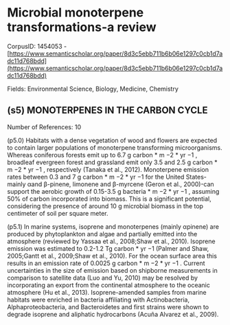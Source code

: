 # Microbial monoterpene transformations-a review

CorpusID: 1454053 - [https://www.semanticscholar.org/paper/8d3c5ebb711b6b06e1297c0cb1d7adc11d768bdd](https://www.semanticscholar.org/paper/8d3c5ebb711b6b06e1297c0cb1d7adc11d768bdd)

Fields: Environmental Science, Biology, Medicine, Chemistry

## (s5) MONOTERPENES IN THE CARBON CYCLE
Number of References: 10

(p5.0) Habitats with a dense vegetation of wood and flowers are expected to contain larger populations of monoterpene transforming microorganisms. Whereas coniferous forests emit up to 6.7 g carbon * m −2 * yr −1 , broadleaf evergreen forest and grassland emit only 3.5 and 2.5 g carbon * m −2 * yr −1 , respectively (Tanaka et al., 2012). Monoterpene emission rates between 0.3 and 7 g carbon * m −2 * yr −1 for the United States-mainly αand β-pinene, limonene and β-myrcene (Geron et al., 2000)-can support the aerobic growth of 0.15-3.5 g bacteria * m −2 * yr −1 , assuming 50% of carbon incorporated into biomass. This is a significant potential, considering the presence of around 10 g microbial biomass in the top centimeter of soil per square meter.

(p5.1) In marine systems, isoprene and monoterpenes (mainly αpinene) are produced by phytoplankton and algae and partially emitted into the atmosphere (reviewed by Yassaa et al., 2008;Shaw et al., 2010). Isoprene emission was estimated to 0.2-1.2 Tg carbon * yr −1 (Palmer and Shaw, 2005;Gantt et al., 2009;Shaw et al., 2010). For the ocean surface area this results in an emission rate of 0.0025 g carbon * m −2 * yr −1 . Current uncertainties in the size of emission based on shipborne measurements in comparison to satellite data (Luo and Yu, 2010) may be resolved by incorporating an export from the continental atmosphere to the oceanic atmosphere (Hu et al., 2013). Isoprene-amended samples from marine habitats were enriched in bacteria affiliating with Actinobacteria, Alphaproteobacteria, and Bacteroidetes and first strains were shown to degrade isoprene and aliphatic hydrocarbons (Acuña Alvarez et al., 2009).
